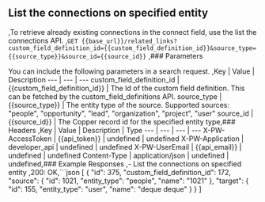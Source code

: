 ## List the connections on specified entity
,To retrieve already existing connections in the connect field, use the list the connections API.
,```GET {{base_url}}/related_links?custom_field_definition_id={{custom_field_definition_id}}&source_type={{source_type}}&source_id={{source_id}}```
,### Parameters

You can include the following parameters in a search request.
,Key | Value | Description
--- | --- | ---
custom_field_definition_id | {{custom_field_definition_id}} | The Id of the custom field definition. This can be fetched by the custom_field_definitions API.
source_type | {{source_type}} | The entity type of the source. Supported sources: "people", "opportunity", "lead", "organization", "project", "user"
source_id | {{source_id}} | The Copper record id for the specified entity type,### Headers
,Key | Value | Description | Type
--- | --- | --- | ---
X-PW-AccessToken | {{api_token}} | undefined | undefined
X-PW-Application | developer_api | undefined | undefined
X-PW-UserEmail | {{api_email}} | undefined | undefined
Content-Type | application/json | undefined | undefined,### Example Responses
,- List the connections on specified entity
,200: OK,```json
[
    {
        "id": 375,
        "custom_field_definition_id": 172,
        "source": {
            "id": 1021,
            "entity_type": "people",
            "name": "1021"
        },
        "target": {
            "id": 155,
            "entity_type": "user",
            "name": "deque deque"
        }
    }
]
```